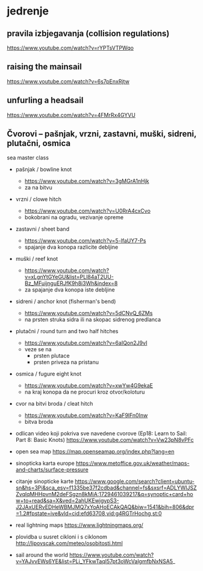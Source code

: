# jedrenje


## pravila izbjegavanja (collision regulations)
https://www.youtube.com/watch?v=rYPTsVTPWqo


## raising the mainsail
https://www.youtube.com/watch?v=6s7pEnxRjtw


## unfurling a headsail
https://www.youtube.com/watch?v=4FMrRx4GYVU


## Čvorovi – pašnjak, vrzni, zastavni, muški, sidreni, plutačni,  osmica
sea master class

- pašnjak / bowline knot
  - https://www.youtube.com/watch?v=3gMGrA1nHjk
  - za na bitvu


- vrzni / clowe hitch
  - https://www.youtube.com/watch?v=U0RrA4cxCvo
  - bokobrani na ogradu, vezivanje opreme


- zastavni / sheet band
  - https://www.youtube.com/watch?v=5-lfaUY7-Ps
  - spajanje dva konopa razlicite debljine


- muški / reef knot
  - https://www.youtube.com/watch?v=xLgnYtGYeGU&list=PLl84aT2UU-Bz_MFuijnguERJfK9h8i3Wh&index=8
  - za spajanje dva konopa iste debljine


- sidreni / anchor knot (fisherman's bend)
  - https://www.youtube.com/watch?v=5dCNvQ_6ZMs
  - na prsten struka sidra ili na skopac sidrenog predlanca


- plutačni / round turn and two half hitches
  - https://www.youtube.com/watch?v=6aIQon2J9vI
  - veze se na
    - prsten plutace
    - prsten priveza na pristanu


- osmica / fugure eight knot
  - https://www.youtube.com/watch?v=xwYw4G9ekaE
  - na kraj konopa da ne procuri kroz otvor/koloturu


- cvor na bitvi broda / cleat hitch
  - https://www.youtube.com/watch?v=KaF9lFn0Inw
  - bitva broda
 

- odlican video koji pokriva sve navedene cvorove
(Ep18: Learn to Sail: Part 8: Basic Knots)
https://www.youtube.com/watch?v=Vw23pN8vPFc 


- open sea map
https://map.openseamap.org/index.php?lang=en


- sinopticka karta europe
https://www.metoffice.gov.uk/weather/maps-and-charts/surface-pressure


- citanje sinopticke karte
https://www.google.com/search?client=ubuntu-sn&hs=3Pi&sca_esv=f1335be37f2cdbad&channel=fs&sxsrf=ADLYWIJSZZvqlqMHHpvnM2deFSgzn8kMiA:1729461039217&q=synoptic+card+how+to+read&sa=X&ved=2ahUKEwjgypS3-J2JAxUERvEDHeWBMJMQ7xYoAHoECAkQAQ&biw=1541&bih=806&dpr=1.2#fpstate=ive&vld=cid:efd63708,vid:g4RGTrHochg,st:0


- real lightning maps
https://www.lightningmaps.org/


- plovidba u susret cikloni i s ciklonom
http://lipovscak.com/meteo/osobitosti.html



- sail around the world
https://www.youtube.com/watch?v=YAJvvEWs6YE&list=PLj_YFkwTaqI57pt3oWcValgmfbNxNSA5_

